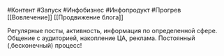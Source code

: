 #Контент #Запуск #Инфобизнес #Инфопродукт #Прогрев 
[[Вовлечение]]
[[Продвижение блога]]

Регулярные посты, активность, информация по определенной сфере.
Общение с аудиторией, накопление ЦА, реклама.
Постоянный (,бесконечный) процесс!
